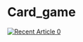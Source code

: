 # Card_game

<a target="_blank" href="https://github-readme-medium-recent-article.vercel.app/medium/@chaithra.siddappa7/0"><img src="https://github-readme-medium-recent-article.vercel.app/medium/@chaithra.siddappa7/0" alt="Recent Article 0"> 




 
 
